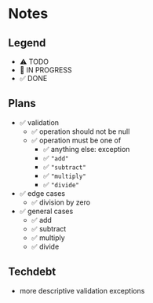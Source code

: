 # Notes

## Legend

- ⚠ TODO
- 🚧 IN PROGRESS
- ✅ DONE

## Plans

- ✅ validation
  - ✅ operation should not be null
  - ✅ operation must be one of
    - ✅ anything else: exception
    - ✅ `"add"`
    - ✅ `"subtract"`
    - ✅ `"multiply"`
    - ✅ `"divide"`
- ✅ edge cases
  - ✅ division by zero
- ✅ general cases
  - ✅ add
  - ✅ subtract
  - ✅ multiply
  - ✅ divide

## Techdebt
- more descriptive validation exceptions
